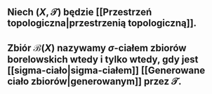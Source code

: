 ## Niech $(X,\mathcal{T})$ będzie [[Przestrzeń topologiczna|przestrzenią topologiczną]]. 
## Zbiór $\mathscr{B}(X)$ nazywamy **$\sigma$-ciałem zbiorów borelowskich** wtedy i tylko wtedy, gdy jest [[sigma-ciało|sigma-ciałem]] [[Generowane ciało zbiorów|generowanym]] przez $\mathcal{T}$.
